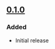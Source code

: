 ## [0.1.0][]

[0.1.0]: https://github.com/chaostoolkit-incubator/chaostoolkit-gandi/tree/0.1.0

### Added

-   Initial release
